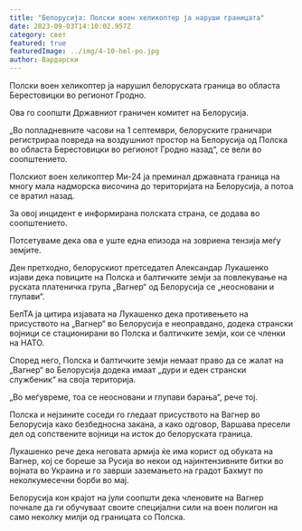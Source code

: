 ```yaml
---
title: "Белорусија: Полски воен хеликоптер ја наруши границата"
date: 2023-09-03T14:10:02.957Z
category: свет
featured: true
featuredImage: ../img/4-10-hel-po.jpg
author: Вардарски
---
```

Полски воен хеликоптер ја нарушил белоруската граница во областа Берестовицки во регионот Гродно.

Ова го соопшти Државниот граничен комитет на Белорусија.

„Во попладневните часови на 1 септември, белоруските граничари регистрираа повреда на воздушниот простор на Белорусија од Полска во областа Берестовицки во регионот Гродно назад“, се вели во соопштението.

Полскиот воен хеликоптер Ми-24 ја преминал државната граница на многу мала надморска височина до територијата на Белорусија, а потоа се вратил назад.

За овој инцидент е информирана полската страна, се додава во соопштението.

Потсетуваме дека ова е уште една епизода на зовриена тензија меѓу земјите.

Ден претходно, белорускиот претседател Александар Лукашенко изјави дека повиците на Полска и балтичките земји за повлекување на руската платеничка група „Вагнер“ од Белорусија се „неосновани и глупави“.

БелТА ја цитира изјавата на Лукашенко дека противењето на присуството на „Вагнер“ во Белорусија е неоправдано, додека странски војници се стационирани во Полска и балтичките земји, кои се членки на НАТО.

Според него, Полска и балтичките земји немаат право да се жалат на „Вагнер“ во Белорусија додека имаат „дури и еден странски службеник“ на своја територија.

„Во меѓувреме, тоа се неосновани и глупави барања“, рече тој.

Полска и нејзините соседи го гледаат присуството на Вагнер во Белорусија како безбедносна закана, а како одговор, Варшава пресели дел од сопствените војници на исток до белоруската граница.

Лукашенко рече дека неговата армија ќе има корист од обуката на Вагнер, кој се бореше за Русија во некои од најинтензивните битки во војната во Украина и го заврши заземањето на градот Бахмут по неколкумесечни борби во мај.

Белорусија кон крајот на јули соопшти дека членовите на Вагнер почнале да ги обучуваат своите специјални сили на воен полигон на само неколку милји од границата со Полска.